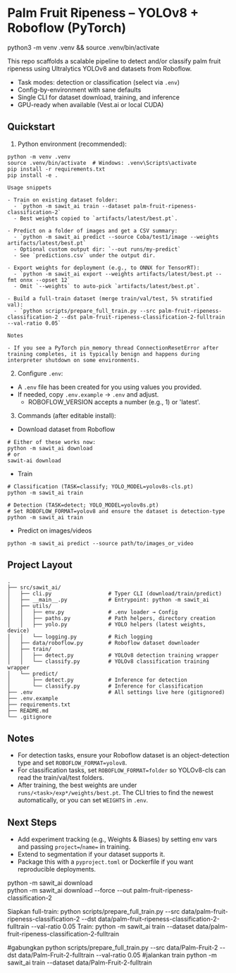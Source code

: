 # Palm Fruit Ripeness – YOLOv8 + Roboflow (PyTorch)

python3 -m venv .venv && source .venv/bin/activate

This repo scaffolds a scalable pipeline to detect and/or classify palm fruit ripeness using Ultralytics YOLOv8 and datasets from Roboflow.

- Task modes: detection or classification (select via `.env`)
- Config-by-environment with sane defaults
- Single CLI for dataset download, training, and inference
- GPU-ready when available (Vest.ai or local CUDA)

## Quickstart

1) Python environment (recommended):

```
python -m venv .venv
source .venv/bin/activate  # Windows: .venv\Scripts\activate
pip install -r requirements.txt
pip install -e .

Usage snippets

- Train on existing dataset folder:
  - `python -m sawit_ai train --dataset palm-fruit-ripeness-classification-2`
  - Best weights copied to `artifacts/latest/best.pt`.

- Predict on a folder of images and get a CSV summary:
  - `python -m sawit_ai predict --source Coba/test1/image --weights artifacts/latest/best.pt`
  - Optional custom output dir: `--out runs/my-predict`
  - See `predictions.csv` under the output dir.

- Export weights for deployment (e.g., to ONNX for TensorRT):
  - `python -m sawit_ai export --weights artifacts/latest/best.pt --fmt onnx --opset 12`
  - Omit `--weights` to auto-pick `artifacts/latest/best.pt`.

- Build a full-train dataset (merge train/val/test, 5% stratified val):
  - `python scripts/prepare_full_train.py --src palm-fruit-ripeness-classification-2 --dst palm-fruit-ripeness-classification-2-fulltrain --val-ratio 0.05`

Notes

- If you see a PyTorch pin_memory thread ConnectionResetError after training completes, it is typically benign and happens during interpreter shutdown on some environments.
```

2) Configure `.env`:

- A `.env` file has been created for you using values you provided.
- If needed, copy `.env.example` → `.env` and adjust.
  - ROBOFLOW_VERSION accepts a number (e.g., 1) or 'latest'.

3) Commands (after editable install):

- Download dataset from Roboflow
```
# Either of these works now:
python -m sawit_ai download
# or
sawit-ai download
```

- Train
```
# Classification (TASK=classify; YOLO_MODEL=yolov8s-cls.pt)
python -m sawit_ai train

# Detection (TASK=detect; YOLO_MODEL=yolov8s.pt)
# Set ROBOFLOW_FORMAT=yolov8 and ensure the dataset is detection-type
python -m sawit_ai train
```

- Predict on images/videos
```
python -m sawit_ai predict --source path/to/images_or_video
```

## Project Layout

```
.
├── src/sawit_ai/
│   ├── cli.py                  # Typer CLI (download/train/predict)
│   ├── __main__.py             # Entrypoint: python -m sawit_ai
│   ├── utils/
│   │   ├── env.py              # .env loader → Config
│   │   ├── paths.py            # Path helpers, directory creation
│   │   ├── yolo.py             # YOLO helpers (latest weights, device)
│   │   └── logging.py          # Rich logging
│   ├── data/roboflow.py        # Roboflow dataset downloader
│   ├── train/
│   │   ├── detect.py           # YOLOv8 detection training wrapper
│   │   └── classify.py         # YOLOv8 classification training wrapper
│   └── predict/
│       ├── detect.py           # Inference for detection
│       └── classify.py         # Inference for classification
├── .env                        # All settings live here (gitignored)
├── .env.example
├── requirements.txt
├── README.md
└── .gitignore
```

## Notes

- For detection tasks, ensure your Roboflow dataset is an object-detection type and set `ROBOFLOW_FORMAT=yolov8`.
- For classification tasks, set `ROBOFLOW_FORMAT=folder` so YOLOv8-cls can read the train/val/test folders.
- After training, the best weights are under `runs/<task>/exp*/weights/best.pt`. The CLI tries to find the newest automatically, or you can set `WEIGHTS` in `.env`.

## Next Steps

- Add experiment tracking (e.g., Weights & Biases) by setting env vars and passing `project=`/`name=` in training.
- Extend to segmentation if your dataset supports it.
- Package this with a `pyproject.toml` or Dockerfile if you want reproducible deployments.



python -m sawit_ai download  
python -m sawit_ai download --force --out palm-fruit-ripeness-classification-2

Siapkan full-train: python scripts/prepare_full_train.py --src data/palm-fruit-ripeness-classification-2 --dst data/palm-fruit-ripeness-classification-2-fulltrain --val-ratio 0.05
Train: python -m sawit_ai train --dataset data/palm-fruit-ripeness-classification-2-fulltrain

#gabungkan
python scripts/prepare_full_train.py --src data/Palm-Fruit-2 --dst data/Palm-Fruit-2-fulltrain --val-ratio 0.05
#jalankan train
python -m sawit_ai train --dataset data/Palm-Fruit-2-fulltrain